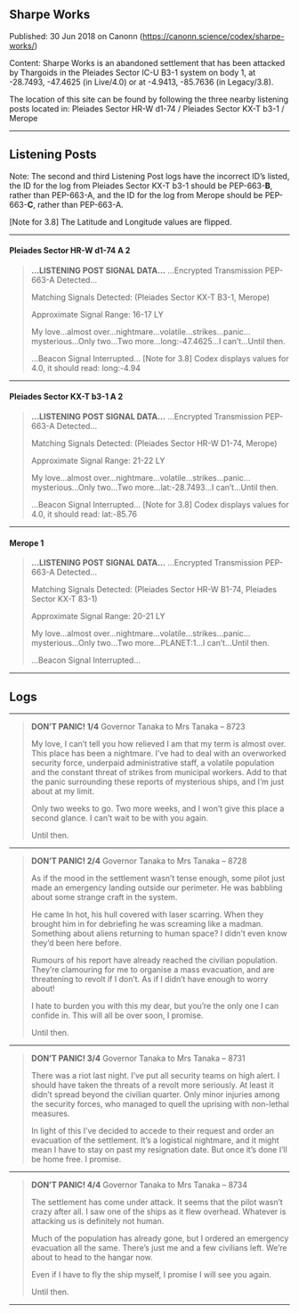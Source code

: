 ## Sharpe Works

Published: 30 Jun 2018 on Canonn (https://canonn.science/codex/sharpe-works/)

Content: Sharpe Works is an abandoned settlement that has been attacked by Thargoids in the Pleiades Sector IC-U B3-1 system on body 1, at -28.7493, -47.4625 (in Live/4.0) or at -4.9413, -85.7636 (in Legacy/3.8).

The location of this site can be found by following the three nearby listening posts located in:
Pleiades Sector HR-W d1-74 / Pleiades Sector KX-T b3-1 / Merope

* * *

## Listening Posts

Note: The second and third Listening Post logs have the incorrect ID’s listed, the ID for the log from Pleiades Sector KX-T b3-1 should be PEP-663-**B**, rather than PEP-663-A, and the ID for the log from Merope should be PEP-663-**C**, rather than PEP-663-A.

[Note for 3.8] The Latitude and Longitude values are flipped.

* * *

#### Pleiades Sector HR-W d1-74 A 2

> 
> **…LISTENING POST SIGNAL DATA…**
> …Encrypted Transmission PEP-663-A Detected…
> 
> Matching Signals Detected: (Pleiades Sector KX-T B3-1, Merope)
> 
> Approximate Signal Range: 16-17 LY
> 
> My love…almost over…nightmare…volatile…strikes…panic…mysterious…Only two…Two more…long:-47.4625…I can’t…Until then.
> 
> …Beacon Signal Interrupted…
> [Note for 3.8] Codex displays values for 4.0, it should read: long:-4.94

* * *

#### Pleiades Sector KX-T b3-1 A 2

> 
> **…LISTENING POST SIGNAL DATA…**
> …Encrypted Transmission PEP-663-A Detected…
> 
> Matching Signals Detected: (Pleiades Sector HR-W D1-74, Merope)
> 
> Approximate Signal Range: 21-22 LY
> 
> My love…almost over…nightmare…volatile…strikes…panic…mysterious…Only two…Two more…lat:-28.7493…I can’t…Until then.
> 
> …Beacon Signal Interrupted…
> [Note for 3.8] Codex displays values for 4.0, it should read: lat:-85.76

* * *

#### Merope 1

> 
> **…LISTENING POST SIGNAL DATA…**
> …Encrypted Transmission PEP-663-A Detected…
> 
> Matching Signals Detected: (Pleiades Sector HR-W B1-74, Pleiades Sector KX-T 83-1)
> 
> Approximate Signal Range: 20-21 LY
> 
> My love…almost over…nightmare…volatile…strikes…panic…mysterious…Only two…Two more…PLANET:1…I can’t…Until then.
> 
> …Beacon Signal Interrupted…

* * *

## Logs

* * *

> 
> **DON’T PANIC! 1/4**
> Governor Tanaka to Mrs Tanaka – 8723
> 
> My love, I can’t tell you how relieved I am that my term is almost over. This place has been a nightmare. I’ve had to deal with an overworked security force, underpaid administrative staff, a volatile population and the constant threat of strikes from municipal workers. Add to that the panic surrounding these reports of mysterious ships, and I’m just about at my limit.
> 
> Only two weeks to go. Two more weeks, and I won’t give this place a second glance. I can’t wait to be with you again.
> 
> Until then.

* * *

> 
> **DON’T PANIC! 2/4**
> Governor Tanaka to Mrs Tanaka – 8728
> 
> As if the mood in the settlement wasn’t tense enough, some pilot just made an emergency landing outside our perimeter. He was babbling about some strange craft in the system.
> 
> He came In hot, his hull covered with laser scarring. When they brought him in for debriefing he was screaming like a madman. Something about aliens returning to human space? I didn’t even know they’d been here before. 
> 
> Rumours of his report have already reached the civilian population. They’re clamouring for me to organise a mass evacuation, and are threatening to revolt if I don’t. As if I didn’t have enough to worry about!
> 
> I hate to burden you with this my dear, but you’re the only one I can confide in. This will all be over soon, I promise.
> 
> Until then.

* * *

> 
> **DON’T PANIC! 3/4**
> Governor Tanaka to Mrs Tanaka – 8731
> 
> There was a riot last night. I’ve put all security teams on high alert. I should have taken the threats of a revolt more seriously. At least it didn’t spread beyond the civilian quarter. Only minor injuries among the security forces, who managed to quell the uprising with non-lethal measures.
> 
> In light of this I’ve decided to accede to their request and order an evacuation of the settlement. It’s a logistical nightmare, and it might mean I have to stay on past my resignation date. But once it’s done I’ll be home free. I promise.

* * *

> 
> **DON’T PANIC! 4/4**
> Governor Tanaka to Mrs Tanaka – 8734
> 
> The settlement has come under attack. It seems that the pilot wasn’t crazy after all. I saw one of the ships as it flew overhead. Whatever is attacking us is definitely not human.
> 
> Much of the population has already gone, but I ordered an emergency evacuation all the same. There’s just me and a few civilians left. We’re about to head to the hangar now.
> 
> Even if I have to fly the ship myself, I promise I will see you again.
> 
> Until then.

* * *